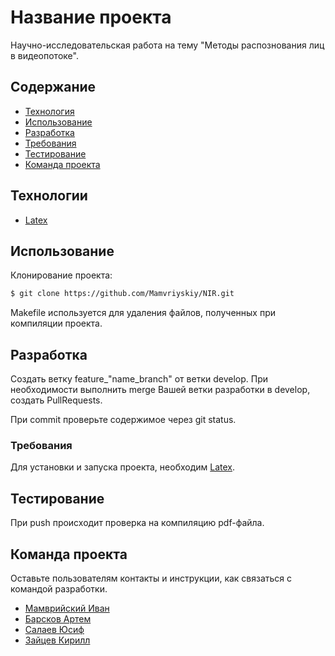 # Название проекта
Научно-исследовательская работа на тему "Методы распознования лиц в видеопотоке". 

## Содержание
- [Технология](#технологии)
- [Использование](#использование)
- [Разработка](#разработка)
- [Требования](#требования)
- [Тестирование](#тестирование)
- [Команда проекта](#команда-проекта)

## Технологии
- [Latex](https://www.latex-project.org)

## Использование

Клонирование проекта:
```sh
$ git clone https://github.com/Mamvriyskiy/NIR.git
```

Makefile используется для удаления файлов, полученных при компиляции проекта.

## Разработка
Создать ветку feature_"name_branch" от ветки develop. При необходимости выполнить merge Вашей 
ветки разработки в develop, создать PullRequests.

При commit проверьте содержимое через git status.

### Требования
Для установки и запуска проекта, необходим [Latex](https://www.latex-project.org).

## Тестирование
При push происходит проверка на компиляцию pdf-файла.

## Команда проекта
Оставьте пользователям контакты и инструкции, как связаться с командой разработки.

- [Мамврийский Иван](https://github.com/Mamvriyskiy)
- [Барсков Артем](https://github.com/Skullduggery-sys)
- [Салаев Юсиф](https://github.com/yusifs)
- [Зайцев Кирилл](https://github.com/deadshvt)

